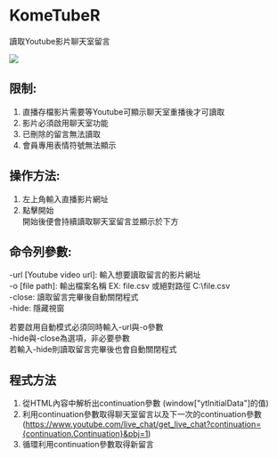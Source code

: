 # KomeTubeR
讀取Youtube影片聊天室留言 

![](https://github.com/dghkd/KomeTube/raw/master/preview1.png)

## 限制:  
1. 直播存檔影片需要等Youtube可顯示聊天室重播後才可讀取  
2. 影片必須啟用聊天室功能  
3. 已刪除的留言無法讀取  
4. 會員專用表情符號無法顯示  

## 操作方法:  
1. 左上角輸入直播影片網址  
2. 點擊開始  
開始後便會持續讀取聊天室留言並顯示於下方  

## 命令列參數:  
-url [Youtube video url]: 輸入想要讀取留言的影片網址    
-o [file path]: 輸出檔案名稱 EX: file.csv 或絕對路徑 C:\file.csv  
-close: 讀取留言完畢後自動關閉程式   
-hide: 隱藏視窗  

若要啟用自動模式必須同時輸入-url與-o參數  
-hide與-close為選項，非必要參數  
若輸入-hide則讀取留言完畢後也會自動關閉程式  

## 程式方法  
1. 從HTML內容中解析出continuation參數 (window["ytInitialData"]的值)  
2. 利用continuation參數取得聊天室留言以及下一次的continuation參數 (https://www.youtube.com/live_chat/get_live_chat?continuation={continuation.Continuation}&pbj=1)  
3. 循環利用continuation參數取得新留言  
